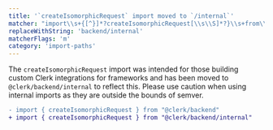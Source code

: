 ```yaml
---
title: '`createIsomorphicRequest` import moved to `/internal`'
matcher: "import\\s+{[^}]*?createIsomorphicRequest[\\s\\S]*?}\\s+from\\s+['\"]@clerk\/(backend)(?!\/internal)['\"]"
replaceWithString: 'backend/internal'
matcherFlags: 'm'
category: 'import-paths'
---
```


The `createIsomorphicRequest` import was intended for those building custom Clerk integrations for frameworks and has been moved to `@clerk/backend/internal` to reflect this. Please use caution when using internal imports as they are outside the bounds of semver.

```diff
- import { createIsomorphicRequest } from "@clerk/backend"
+ import { createIsomorphicRequest } from "@clerk/backend/internal"
```
